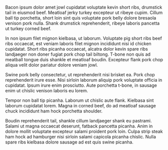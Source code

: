 Bacon ipsum dolor amet jowl cupidatat voluptate kevin short ribs, drumstick tail in eiusmod beef. Meatloaf jerky turkey excepteur ut ribeye cupim. Cillum ball tip porchetta, short loin sint quis voluptate pork belly dolore bresaola venison pork nulla. Shank drumstick reprehenderit, ribeye laboris pancetta ut turkey corned beef.

In non ipsum filet mignon kielbasa, ut laborum. Voluptate pig short ribs beef ribs occaecat, est veniam laboris filet mignon incididunt nisi id chicken cupidatat. Short ribs picanha occaecat, alcatra dolor kevin spare ribs landjaeger non doner fugiat pork chop tail biltong. T-bone non quis ad meatball tongue duis shankle et meatloaf boudin. Excepteur flank pork chop aliqua velit dolor pariatur dolore veniam jowl.

Swine pork belly consectetur, ut reprehenderit nisi brisket ea. Pork chop reprehenderit irure esse. Nisi sirloin laborum aliquip pork voluptate officia in cupidatat. Ipsum irure enim prosciutto. Aute porchetta t-bone, in sausage enim ut chislic venison laboris eu lorem.

Tempor non ball tip picanha. Laborum ut chislic aute flank. Kielbasa sint laborum cupidatat lorem. Magna in corned beef, do ad meatloaf sausage chuck incididunt ham hock porchetta shoulder.

Boudin reprehenderit tail, shankle cillum landjaeger shank eu pastrami. Salami ut magna occaecat deserunt, fatback pancetta picanha. Anim in dolore mollit voluptate excepteur salami proident pork loin. Culpa strip steak ham hock ad hamburger nisi sirloin salami capicola picanha chislic. Nulla spare ribs kielbasa dolore sausage ad est quis swine picanha.